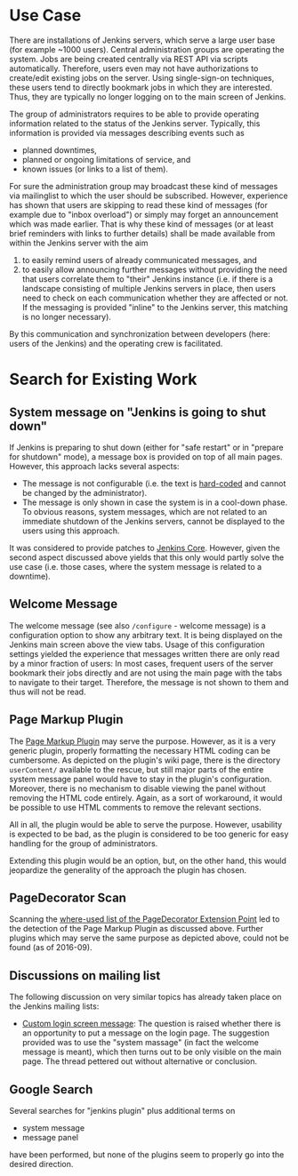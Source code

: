 # Use Case
There are installations of Jenkins servers, which serve a large user base (for example ~1000 users). Central administration groups are operating the system. Jobs are being created centrally via REST API via scripts automatically. 
Therefore, users even may not have authorizations to create/edit existing jobs on the server. Using single-sign-on techniques, these users tend to directly bookmark jobs in which they are interested. Thus, they are typically no longer logging on to the main screen of Jenkins.

The group of administrators requires to be able to provide operating information related to the status of the Jenkins server. Typically, this information is provided via messages describing events such as 
* planned downtimes, 
* planned or ongoing limitations of service, and
* known issues (or links to a list of them).

For sure the administration group may broadcast these kind of messages via mailinglist to which the user should be subscribed. However, experience has shown that users are skipping to read these kind of messages (for example due to "inbox overload") or simply may forget an announcement which was made earlier.
That is why these kind of messages (or at least brief reminders with links to further details) shall be made available from within the Jenkins server with the aim

1. to easily remind users of already communicated messages, and
2. to easily allow announcing further messages without providing the need that users correlate them to "their" Jenkins instance (i.e. if there is a landscape consisting of multiple Jenkins servers in place, then users need to check on each communication whether they are affected or not. If the messaging is provided "inline" to the Jenkins server, this matching is no longer necessary).  

By this communication and synchronization between developers (here: users of the Jenkins) and the operating crew is facilitated.

# Search for Existing Work

## System message on "Jenkins is going to shut down"

If Jenkins is preparing to shut down (either for "safe restart" or in "prepare for shutdown" mode), a message box is provided on top of all main pages. However, this approach lacks several aspects:

* The message is not configurable (i.e. the text is [hard-coded](https://github.com/jenkinsci/jenkins/blob/9fce1ee933eb5276baff977d562fc8e183f1c8d6/core/src/main/resources/lib/layout/main-panel.jelly#L33) and cannot be changed by the administrator).
* The message is only shown in case the system is in a cool-down phase. To obvious reasons, system messages, which are not related to an immediate shutdown of the Jenkins servers, cannot be displayed to the users using this approach.

It was considered to provide patches to [Jenkins Core](https://github.com/jenkinsci/jenkins). However, given the second aspect discussed above yields that this only would partly solve the use case (i.e. those cases, where the system message is related to a downtime).

## Welcome Message

The welcome message (see also `/configure` - welcome message) is a configuration option to show any arbitrary text. It is being displayed on the Jenkins main screen above the view tabs.
Usage of this configuration settings yielded the experience that messages written there are only read by a minor fraction of users: In most cases, frequent users of the server bookmark their jobs directly and are not using the main page with the tabs to navigate to their target. Therefore, the message is not shown to them and thus will not be read.  

## Page Markup Plugin

The [Page Markup Plugin](https://wiki.jenkins-ci.org/display/JENKINS/Page+Markup+Plugin) may serve the purpose.
However, as it is a very generic plugin, properly formatting the necessary HTML coding can be cumbersome. As depicted on the plugin's wiki page, there is the directory `userContent/` available to the rescue, but still major parts of the entire system message panel would have to stay in the plugin's configuration.
Moreover, there is no mechanism to disable viewing the panel without removing the HTML code entirely. Again, as a sort of workaround, it would be possible to use HTML comments to remove the relevant sections.

All in all, the plugin would be able to serve the purpose. However, usability is expected to be bad, as the plugin is considered to be too generic for easy handling for the group of administrators.

Extending this plugin would be an option, but, on the other hand, this would jeopardize the generality of the approach the plugin has chosen.

## PageDecorator Scan

Scanning the [where-used list of the PageDecorator Extension Point](https://wiki.jenkins-ci.org/display/JENKINS/Extension+points#Extensionpoints-hudson.model.PageDecorator) led to the detection of the Page Markup Plugin as discussed above. Further plugins which may serve the same purpose as depicted above, could not be found (as of 2016-09).

## Discussions on mailing list

The following discussion on very similar topics has already taken place on the Jenkins mailing lists:

* [Custom login screen message](https://groups.google.com/forum/#!msg/jenkinsci-users/v8GxcZtfq60/CYzpUh_yc8gJ;context-place=searchin/jenkinsci-users/%22system$20message%22%7Csort:relevance): The question is raised whether there is an opportunity to put a message on the login page. The suggestion provided was to use the "system massage" (in fact the welcome message is meant), which then turns out to be only visible on the main page. The thread pettered out without alternative or conclusion. 

## Google Search

Several searches for "jenkins plugin" plus additional terms on

* system message
* message panel

have been performed, but none of the plugins seem to properly go into the desired direction. 